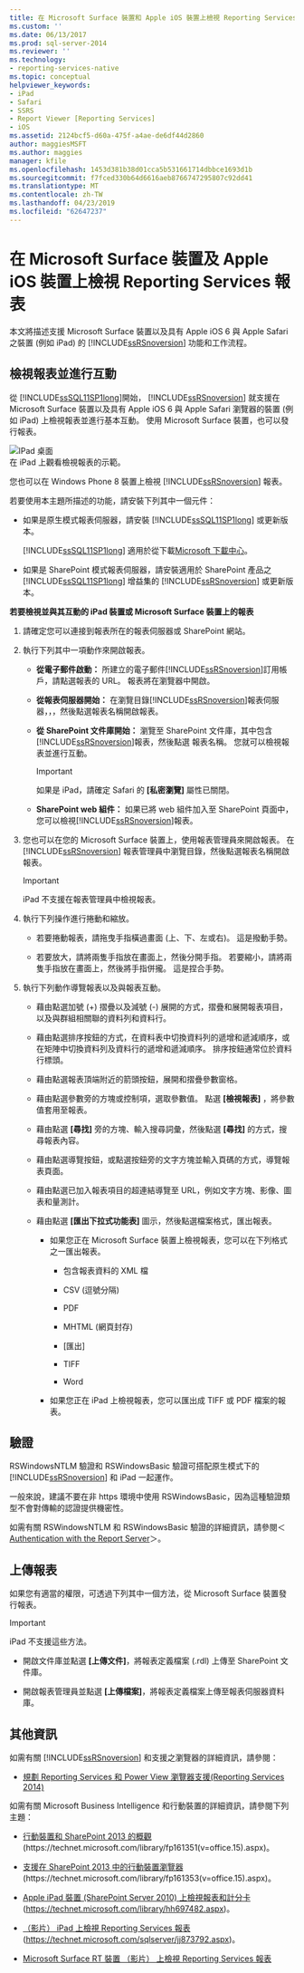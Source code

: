 ```yaml
---
title: 在 Microsoft Surface 裝置和 Apple iOS 裝置上檢視 Reporting Services 報表 |Microsoft Docs
ms.custom: ''
ms.date: 06/13/2017
ms.prod: sql-server-2014
ms.reviewer: ''
ms.technology:
- reporting-services-native
ms.topic: conceptual
helpviewer_keywords:
- iPad
- Safari
- SSRS
- Report Viewer [Reporting Services]
- iOS
ms.assetid: 2124bcf5-d60a-475f-a4ae-de6df44d2860
author: maggiesMSFT
ms.author: maggies
manager: kfile
ms.openlocfilehash: 1453d381b38d01cca5b531661714dbbce1693d1b
ms.sourcegitcommit: f7fced330b64d6616aeb8766747295807c92dd41
ms.translationtype: MT
ms.contentlocale: zh-TW
ms.lasthandoff: 04/23/2019
ms.locfileid: "62647237"
---
```

# <a name="view-reporting-services-reports-on-microsoft-surface-devices-and--apple-ios-devices"></a>在 Microsoft Surface 裝置及 Apple iOS 裝置上檢視 Reporting Services 報表
  本文將描述支援 Microsoft Surface 裝置以及具有 Apple iOS 6 與 Apple Safari 之裝置 (例如 iPad) 的 [!INCLUDE[ssRSnoversion](../includes/ssrsnoversion-md.md)] 功能和工作流程。  
  
## <a name="view-and-interact-with-reports"></a>檢視報表並進行互動  
 從 [!INCLUDE[ssSQL11SP1long](../includes/sssql11sp1long-md.md)]開始， [!INCLUDE[ssRSnoversion](../includes/ssrsnoversion-md.md)] 就支援在 Microsoft Surface 裝置以及具有 Apple iOS 6 與 Apple Safari 瀏覽器的裝置 (例如 iPad) 上檢視報表並進行基本互動。 使用 Microsoft Surface 裝置，也可以發行報表。  
  
 ![IPad 桌面](media/videothumbnail.jpg "IPad 桌面")  
在 iPad 上觀看檢視報表的示範。  
  
 您也可以在 Windows Phone 8 裝置上檢視 [!INCLUDE[ssRSnoversion](../includes/ssrsnoversion-md.md)] 報表。  
  
 若要使用本主題所描述的功能，請安裝下列其中一個元件：  
  
-   如果是原生模式報表伺服器，請安裝 [!INCLUDE[ssSQL11SP1long](../includes/sssql11sp1long-md.md)] 或更新版本。  
  
     [!INCLUDE[ssSQL11SP1long](../includes/sssql11sp1long-md.md)] 適用於從下載[Microsoft 下載中心](https://www.microsoft.com/download/details.aspx?id=35575)。  
  
-   如果是 SharePoint 模式報表伺服器，請安裝適用於 SharePoint 產品之 [!INCLUDE[ssSQL11SP1long](../includes/sssql11sp1long-md.md)] 增益集的 [!INCLUDE[ssRSnoversion](../includes/ssrsnoversion-md.md)] 或更新版本。  
  
 **若要檢視並與其互動的 iPad 裝置或 Microsoft Surface 裝置上的報表**  
  
1.  請確定您可以連接到報表所在的報表伺服器或 SharePoint 網站。  
  
2.  執行下列其中一項動作來開啟報表。  
  
    -   **從電子郵件啟動：** 所建立的電子郵件[!INCLUDE[ssRSnoversion](../includes/ssrsnoversion-md.md)]訂用帳戶，請點選報表的 URL。 報表將在瀏覽器中開啟。  
  
    -   **從報表伺服器開始：** 在瀏覽目錄[!INCLUDE[ssRSnoversion](../includes/ssrsnoversion-md.md)]報表伺服器，，，然後點選報表名稱開啟報表。  
  
    -   **從 SharePoint 文件庫開始：** 瀏覽至 SharePoint 文件庫，其中包含[!INCLUDE[ssRSnoversion](../includes/ssrsnoversion-md.md)]報表，然後點選 報表名稱。 您就可以檢視報表並進行互動。  
  
        > [!IMPORTANT]  
        >  如果是 iPad，請確定 Safari 的 **[私密瀏覽]** 屬性已關閉。  
  
    -   **SharePoint web 組件：** 如果已將 web 組件加入至 SharePoint 頁面中，您可以檢視[!INCLUDE[ssRSnoversion](../includes/ssrsnoversion-md.md)]報表。  
  
3.  您也可以在您的 Microsoft Surface 裝置上，使用報表管理員來開啟報表。 在 [!INCLUDE[ssRSnoversion](../includes/ssrsnoversion-md.md)] 報表管理員中瀏覽目錄，然後點選報表名稱開啟報表。  
  
    > [!IMPORTANT]  
    >  iPad 不支援在報表管理員中檢視報表。  
  
4.  執行下列操作進行捲動和縮放。  
  
    -   若要捲動報表，請拖曳手指橫過畫面 (上、下、左或右)。 這是撥動手勢。  
  
    -   若要放大，請將兩隻手指放在畫面上，然後分開手指。 若要縮小，請將兩隻手指放在畫面上，然後將手指併攏。 這是捏合手勢。  
  
5.  執行下列動作導覽報表以及與報表互動。  
  
    -   藉由點選加號 (+) 摺疊以及減號 (-) 展開的方式，摺疊和展開報表項目，以及與群組相關聯的資料列和資料行。  
  
    -   藉由點選排序按鈕的方式，在資料表中切換資料列的遞增和遞減順序，或在矩陣中切換資料列及資料行的遞增和遞減順序。 排序按鈕通常位於資料行標頭。  
  
    -   藉由點選報表頂端附近的箭頭按鈕，展開和摺疊參數窗格。  
  
    -   藉由點選參數旁的方塊或控制項，選取參數值。 點選 **[檢視報表]** ，將參數值套用至報表。  
  
    -   藉由點選 **[尋找]** 旁的方塊、輸入搜尋詞彙，然後點選 **[尋找]** 的方式，搜尋報表內容。  
  
    -   藉由點選導覽按鈕，或點選按鈕旁的文字方塊並輸入頁碼的方式，導覽報表頁面。  
  
    -   藉由點選已加入報表項目的超連結導覽至 URL，例如文字方塊、影像、圖表和量測計。  
  
    -   藉由點選 **[匯出下拉式功能表]** 圖示，然後點選檔案格式，匯出報表。  
  
        -   如果您正在 Microsoft Surface 裝置上檢視報表，您可以在下列格式之一匯出報表。  
  
            -   包含報表資料的 XML 檔  
  
            -   CSV (逗號分隔)  
  
            -   PDF  
  
            -   MHTML (網頁封存)  
  
            -   [匯出]  
  
            -   TIFF  
  
            -   Word  
  
        -   如果您正在 iPad 上檢視報表，您可以匯出成 TIFF 或 PDF 檔案的報表。  
  
## <a name="authentication"></a>驗證  
 RSWindowsNTLM 驗證和 RSWindowsBasic 驗證可搭配原生模式下的 [!INCLUDE[ssRSnoversion](../includes/ssrsnoversion-md.md)] 和 iPad 一起運作。  
  
 一般來說，建議不要在非 https 環境中使用 RSWindowsBasic，因為這種驗證類型不會對傳輸的認證提供機密性。  
  
 如需有關 RSWindowsNTLM 和 RSWindowsBasic 驗證的詳細資訊，請參閱＜ [Authentication with the Report Server](security/authentication-with-the-report-server.md)＞。  
  
## <a name="uploading-reports"></a>上傳報表  
 如果您有適當的權限，可透過下列其中一個方法，從 Microsoft Surface 裝置發行報表。  
  
> [!IMPORTANT]  
>  iPad 不支援這些方法。  
  
-   開啟文件庫並點選 **[上傳文件]**，將報表定義檔案 (.rdl) 上傳至 SharePoint 文件庫。  
  
-   開啟報表管理員並點選 **[上傳檔案]**，將報表定義檔案上傳至報表伺服器資料庫。  
  
## <a name="additional-information"></a>其他資訊  
 如需有關 [!INCLUDE[ssRSnoversion](../includes/ssrsnoversion-md.md)] 和支援之瀏覽器的詳細資訊，請參閱：  
  
-   [規劃 Reporting Services 和 Power View 瀏覽器支援&#40;Reporting Services 2014&#41;](../../2014/reporting-services/browser-support-for-reporting-services-and-power-view.md)  
  
 如需有關 Microsoft Business Intelligence 和行動裝置的詳細資訊，請參閱下列主題：  
  
-   [行動裝置和 SharePoint 2013 的概觀](https://technet.microsoft.com/library/fp161351\(v=office.15\).aspx)(https://technet.microsoft.com/library/fp161351(v=office.15).aspx)。  
  
-   [支援在 SharePoint 2013 中的行動裝置瀏覽器](https://technet.microsoft.com/library/fp161353\(v=office.15\).aspx)(https://technet.microsoft.com/library/fp161353(v=office.15).aspx)。  
  
-   [Apple iPad 裝置 (SharePoint Server 2010) 上檢視報表和計分卡](https://technet.microsoft.com/library/hh697482.aspx)(https://technet.microsoft.com/library/hh697482.aspx)。  
  
-   [（影片） iPad 上檢視 Reporting Services 報表](https://technet.microsoft.com/sqlserver/jj873792.aspx)(https://technet.microsoft.com/sqlserver/jj873792.aspx)。  
  
-   [Microsoft Surface RT 裝置 （影片） 上檢視 Reporting Services 報表](https://technet.microsoft.com/sqlserver/dn146017)  
  
  
